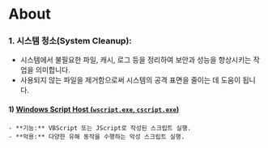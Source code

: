 # About

### 1. **시스템 청소(System Cleanup)**:
   - 시스템에서 불필요한 파일, 캐시, 로그 등을 정리하여 보안과 성능을 향상시키는 작업을 의미합니다.
   - 사용되지 않는 파일을 제거함으로써 시스템의 공격 표면을 줄이는 데 도움이 됩니다.
#### 1) **[Windows Script Host (`wscript.exe`, `cscript.exe`)](https://github.com/QubitSecurity/VAS/blob/main/Prevention/FileCleanup/URAlarm.exe.md)**
    - **기능:** VBScript 또는 JScript로 작성된 스크립트 실행.
    - **악용:** 다양한 유해 동작을 수행하는 악성 스크립트 실행.
